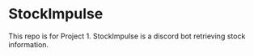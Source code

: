 # StockImpulse
This repo is for Project 1.
StockImpulse is a discord bot retrieving stock information.

